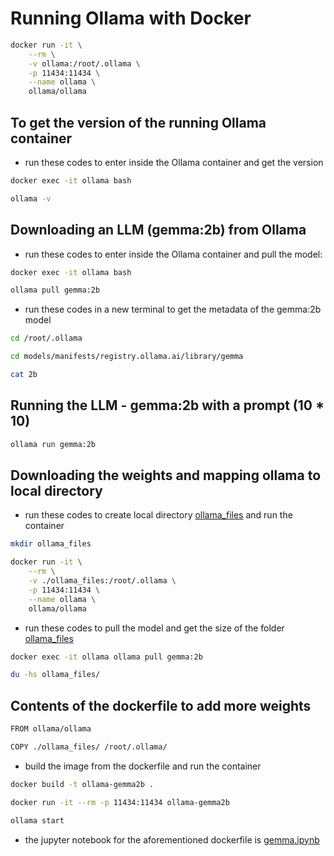 # Running Ollama with Docker

```bash
docker run -it \
    --rm \
    -v ollama:/root/.ollama \
    -p 11434:11434 \
    --name ollama \
    ollama/ollama
```

## To get the version of the running Ollama container

* run these codes to enter inside the Ollama container and get the version

```bash
docker exec -it ollama bash

ollama -v
```

## Downloading an LLM (gemma:2b) from Ollama

* run these codes to enter inside the Ollama container and pull the model:

```bash
docker exec -it ollama bash

ollama pull gemma:2b
```

* run these codes in a new terminal to get the metadata of the gemma:2b model

```bash 
cd /root/.ollama

cd models/manifests/registry.ollama.ai/library/gemma

cat 2b
```

## Running the LLM - gemma:2b with a prompt (10 * 10)

```bash
ollama run gemma:2b
```

## Downloading the weights and mapping ollama to local directory

* run these codes to create local directory [ollama_files](https://github.com/bluemusk24/LLM-RAG/tree/main/homework-02/ollama_files) and run the container

```bash
mkdir ollama_files

docker run -it \
    --rm \
    -v ./ollama_files:/root/.ollama \
    -p 11434:11434 \
    --name ollama \
    ollama/ollama
```

* run these codes to pull the model and get the size of the folder  [ollama_files](https://github.com/bluemusk24/LLM-RAG/tree/main/homework-02/ollama_files)

```bash
docker exec -it ollama ollama pull gemma:2b 

du -hs ollama_files/
```

## Contents of the dockerfile to add more weights 

```bash
FROM ollama/ollama

COPY ./ollama_files/ /root/.ollama/
```

* build the image from the dockerfile and run the container

```bash
docker build -t ollama-gemma2b .

docker run -it --rm -p 11434:11434 ollama-gemma2b

ollama start
```

* the jupyter notebook for the aforementioned dockerfile is [gemma.ipynb](https://github.com/bluemusk24/LLM-RAG/blob/main/homework-02/gemma.ipynb)